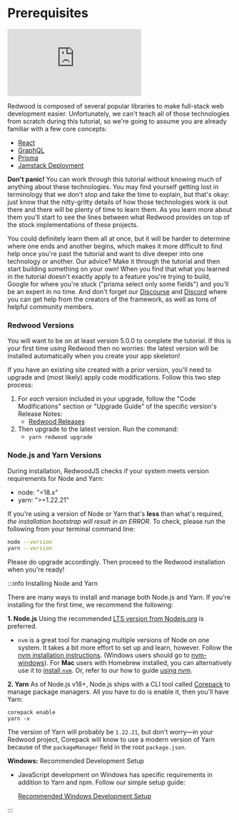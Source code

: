 # Prerequisites

<div class="video-container">
  <iframe src="https://www.youtube.com/embed/HJOzmp8oCIQ?rel=0" frameborder="0" allow="accelerometer; autoplay; encrypted-media; gyroscope; picture-in-picture; modestbranding; showinfo=0; fullscreen"></iframe>
</div>

Redwood is composed of several popular libraries to make full-stack web development easier. Unfortunately, we can't teach all of those technologies from scratch during this tutorial, so we're going to assume you are already familiar with a few core concepts:

- [React](https://react.dev/)
- [GraphQL](https://graphql.org/)
- [Prisma](https://prisma.io/)
- [Jamstack Deployment](https://jamstack.org/)

**Don't panic!** You can work through this tutorial without knowing much of anything about these technologies. You may find yourself getting lost in terminology that we don't stop and take the time to explain, but that's okay: just know that the nitty-gritty details of how those technologies work is out there and there will be plenty of time to learn them. As you learn more about them you'll start to see the lines between what Redwood provides on top of the stock implementations of these projects.

You could definitely learn them all at once, but it will be harder to determine where one ends and another begins, which makes it more difficult to find help once you're past the tutorial and want to dive deeper into one technology or another. Our advice? Make it through the tutorial and then start building something on your own! When you find that what you learned in the tutorial doesn't exactly apply to a feature you're trying to build, Google for where you're stuck ("prisma select only some fields") and you'll be an expert in no time. And don't forget our [Discourse](https://community.redwoodjs.com/) and [Discord](https://discord.com/invite/redwoodjs) where you can get help from the creators of the framework, as well as tons of helpful community members.

### Redwood Versions

You will want to be on at least version 5.0.0 to complete the tutorial. If this is your first time using Redwood then no worries: the latest version will be installed automatically when you create your app skeleton!

If you have an existing site created with a prior version, you'll need to upgrade and (most likely) apply code modifications. Follow this two step process:

1. For _each_ version included in your upgrade, follow the "Code Modifications" section or "Upgrade Guide" of the specific version's Release Notes:
   - [Redwood Releases](https://github.com/redwoodjs/redwood/releases)
2. Then upgrade to the latest version. Run the command:
   - `yarn redwood upgrade`

### Node.js and Yarn Versions

During installation, RedwoodJS checks if your system meets version requirements for Node and Yarn:

- node: "=18.x"
- yarn: ">=1.22.21"

If you're using a version of Node or Yarn that's **less** than what's required, _the installation bootstrap will result in an ERROR_. To check, please run the following from your terminal command line:

```bash
node --version
yarn --version
```

Please do upgrade accordingly. Then proceed to the Redwood installation when you're ready!

:::info Installing Node and Yarn

There are many ways to install and manage both Node.js and Yarn. If you're installing for the first time, we recommend the following:

**1. Node.js**
Using the recommended [LTS version from Nodejs.org](https://nodejs.org/en/) is preferred.

- `nvm` is a great tool for managing multiple versions of Node on one system. It takes a bit more effort to set up and learn, however. Follow the [nvm installation instructions](https://github.com/nvm-sh/nvm#installing-and-updating). (Windows users should go to [nvm-windows](https://github.com/coreybutler/nvm-windows/releases)). For **Mac** users with Homebrew installed, you can alternatively use it to [install `nvm`](https://formulae.brew.sh/formula/nvm). Or, refer to our how to guide [using nvm](../../how-to/using-nvm.md).

**2. Yarn**
As of Node.js v18+, Node.js ships with a CLI tool called [Corepack](https://nodejs.org/docs/latest-v18.x/api/corepack.html) to manage package managers. All you have to do is enable it, then you'll have Yarn:

```
corepack enable
yarn -v
```

The version of Yarn will probably be `1.22.21`, but don't worry—in your Redwood project, Corepack will know to use a modern version of Yarn because of the `packageManager` field in the root `package.json`.

**Windows:** Recommended Development Setup

- JavaScript development on Windows has specific requirements in addition to Yarn and npm. Follow our simple setup guide:

  [Recommended Windows Development Setup](../../how-to/windows-development-setup.md)

:::
